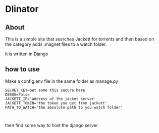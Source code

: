 # Dlinator

## About
This is a simple site that searches Jackett for torrents and then based on the category adds .magnet files to a watch folder.

it is written in Django

## how to use

Make a config.env file in the same folder as manage.py

```
SECRET_KEY=put some this secure here
DEBUG=False
JACKETT_IP='address of the jacket server'
JACKETT_TOKEN='the token you get from jackett'
PATH_TO_WATCH='the absolute path to you watch folder'



```


then find some way to host the django server
